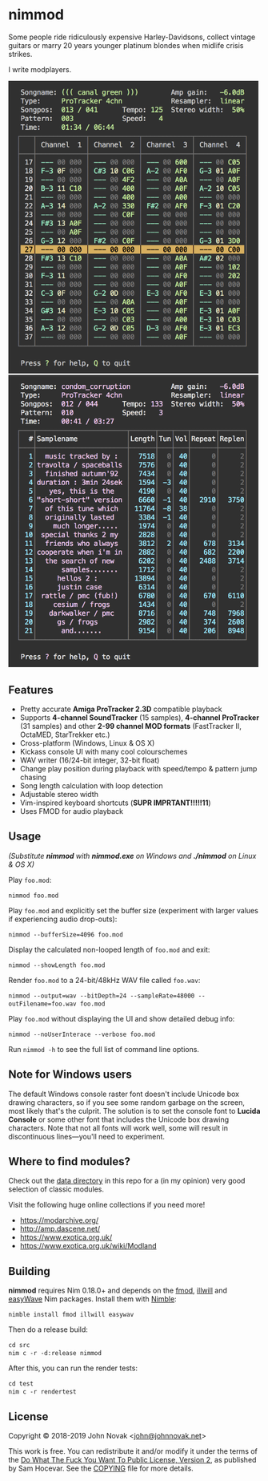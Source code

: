 # nimmod

Some people ride ridiculously expensive Harley-Davidsons, collect vintage
guitars or marry 20 years younger platinum blondes when midlife crisis strikes.

I write modplayers.

<img src="img/nim-mod-1.png" style="text-align: left; width: 48%; min-width: 500px" alt="nim-mod - pattern view" />
<img src="img/nim-mod-2.png" style="width: 48%; min-width: 500px"alt="nim-mod - samples view" />


## Features

* Pretty accurate **Amiga ProTracker 2.3D** compatible playback
* Supports **4-channel SoundTracker** (15 samples), **4-channel ProTracker** (31
  samples) and other **2-99 channel MOD formats** (FastTracker II, OctaMED,
  StarTrekker etc.)
* Cross-platform (Windows, Linux & OS X)
* Kickass console UI with many cool colourschemes
* WAV writer (16/24-bit integer, 32-bit float)
* Change play position during playback with speed/tempo & pattern jump chasing
* Song length calculation with loop detection
* Adjustable stereo width
* Vim-inspired keyboard shortcuts (**SUPR IMPRTANT!!!!!11**)
* Uses FMOD for audio playback

## Usage

*(Substitute **nimmod** with **nimmod.exe** on Windows and **./nimmod** on
Linux & OS X)*

Play `foo.mod`:

```
nimmod foo.mod
```

Play `foo.mod` and explicitly set the buffer size (experiment with larger
values if experiencing audio drop-outs):

```
nimmod --bufferSize=4096 foo.mod
```

Display the calculated non-looped length of `foo.mod` and exit:

```
nimmod --showLength foo.mod
```

Render `foo.mod` to a 24-bit/48kHz WAV file called `foo.wav`:

```
nimmod --output=wav --bitDepth=24 --sampleRate=48000 --outFilename=foo.wav foo.mod
```

Play `foo.mod` without displaying the UI and show detailed debug info:

```
nimmod --noUserInterace --verbose foo.mod
```

Run `nimmod -h` to see the full list of command line options.


## Note for Windows users

The default Windows console raster font doesn't include Unicode box drawing
characters, so if you see some random garbage on the screen, most likely
that's the culprit. The solution is to set the console font to **Lucida
Console** or some other font that includes the Unicode box drawing characters.
Note that not all fonts will work well, some will result in discontinuous
lines—you'll need to experiment.


## Where to find modules?

Check out the [data directory](data/) in this repo for a (in my opinion) very
good selection of classic modules.

Visit the following huge online collections if you need more!

* https://modarchive.org/
* http://amp.dascene.net/
* https://www.exotica.org.uk/
* https://www.exotica.org.uk/wiki/Modland


## Building

**nimmod** requires Nim 0.18.0+ and depends on the
[fmod](https://github.com/johnnovak/nim-fmod),
[illwill](https://github.com/johnnovak/illwill) and
[easyWave](https://github.com/johnnovak/easyWave) Nim packages. Install them
with [Nimble](https://github.com/nim-lang/nimble):

```
nimble install fmod illwill easywav
```

Then do a release build:

```
cd src
nim c -r -d:release nimmod
```

After this, you can run the render tests:

```
cd test
nim c -r rendertest
```

## License

Copyright © 2018-2019 John Novak <<john@johnnovak.net>>

This work is free. You can redistribute it and/or modify it under the terms of
the [Do What The Fuck You Want To Public License, Version 2](http://www.wtfpl.net/), as published
by Sam Hocevar. See the [COPYING](./COPYING) file for more details.




